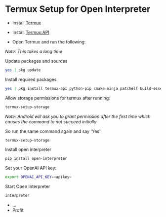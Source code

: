 # Termux Setup for Open Interpreter

- Install [Termux](https://github.com/termux/termux-app/releases/tag/v0.118.0)

- Install [Termux:API](https://github.com/termux/termux-api/releases/tag/v0.50.1)

- Open Termux and run the following:

_Note: This takes a long time_

Update packages and sources

```bash
yes | pkg update
```

Install required packages

```bash
yes | pkg install termux-api python-pip cmake ninja patchelf build-essential matplotlib rust binutils libzmq
```

Allow storage permissions for termux after running:

```bash
termux-setup-storage
```

_Note: Android will ask you to grant permission after the first time which causes the command to not succeed initially_

So run the same command again and say 'Yes'

```bash
termux-setup-storage
```

Install open interpreter

```bash
pip install open-interpreter
```

Set your OpenAI API key:

```bash
export OPENAI_API_KEY=<apikey>
```

Start Open Interpreter
```bash
interpreter
```
- ...
- Profit
